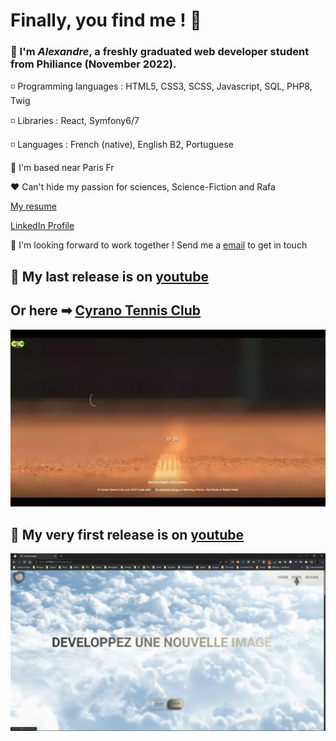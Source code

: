 # Finally, you find me ! 👋

<!-- ![Me](https://github.com/agamemnon94/imagesGitHub/blob/master/iamwho250.png?raw=true) -->

### 👨 I'm **_Alexandre_**, a freshly graduated web developer student from Philiance (November 2022).

◽ Programming languages :  HTML5, CSS3, SCSS, Javascript, SQL, PHP8, Twig

◽ Libraries : React, Symfony6/7

◽ Languages :  French (native), English B2, Portuguese

🗼 I'm based near Paris Fr

❤ Can't hide my passion for sciences, Science-Fiction and Rafa

[My resume](http://alexandre-braga.fr/)

 [LinkedIn Profile](https://www.linkedin.com/in/alexandre-braga-287368231/)

🔗 I'm looking forward to work together ! Send me a [email](mailto:contact@alexandre-braga.fr) to get in touch

## 📼 My last release is on [youtube](https://youtu.be/M8_9rQauwwk)
## Or here ➡ [Cyrano Tennis Club](https://cyranotennisclub.alexandre-braga.fr)

<p align="center">
<img src="https://github.com/agamemnon94/imagesGitHub/blob/master/ctc.webp?raw=true" />
</p>

## 📼 My very first release is on [youtube](https://youtu.be/UXOAyfDKOoY)
    
![Premier site CV](https://github.com/agamemnon94/imagesGitHub/blob/master/clouds_header.webp?raw=true)

<!--
**agamemnon94/agamemnon94** is a ✨ _special_ ✨ repository because its `README.md` (this file) appears on your GitHub profile.

Here are some ideas to get you started:

- 🔭 I’m currently working on ...
- 🌱 I’m currently learning ...
- 👯 I’m looking to collaborate on ...
- 🤔 I’m looking for help with ...
- 💬 Ask me about ...
- 📫 How to reach me: ...
- 😄 Pronouns: ...
- ⚡ Fun fact: ...
-->
